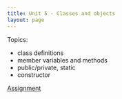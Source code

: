 ```yaml
---
title: Unit 5 - Classes and objects
layout: page
---
```


Topics:
- class definitions
- member variables and methods
- public/private, static
- constructor

[Assignment](Unit5_Assignment)


